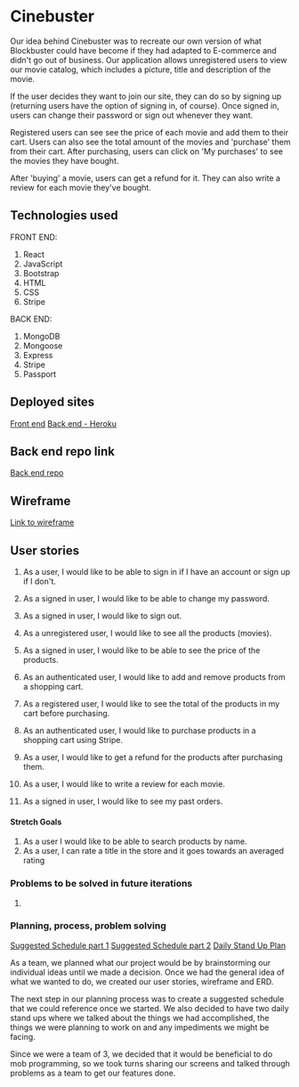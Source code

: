 
# Cinebuster

Our idea behind Cinebuster was to recreate our own version of what Blockbuster could have become if they had adapted to E-commerce and didn't go out of business. Our application allows unregistered users to view our movie catalog, which includes a picture, title and description of the movie.

If the user decides they want to join our site, they can do so by signing up (returning users have the option of signing in, of course). Once signed in, users can change their password or sign out whenever they want.

Registered users can see see the price of each movie and add them to their cart. Users can also see the total amount of the movies and 'purchase' them from their cart. After purchasing, users can click on 'My purchases' to see the movies they have bought. 

After 'buying' a movie, users can get a refund for it. They can also write a review for each movie they've bought.


## Technologies used
 
 FRONT END:
 1. React
 2. JavaScript
 3. Bootstrap 
 4. HTML
 5. CSS
 6. Stripe


BACK END:
1. MongoDB
2. Mongoose
3. Express
4. Stripe
5. Passport


## Deployed sites

[Front end](https://project-3-junebugs-eagle.github.io/project-3-client/)
[Back end - Heroku]() 

## Back end repo link

[Back end repo]()

## Wireframe

[Link to wireframe](https://imgur.com/wNBnLtP)

## User stories

1. As a user, I would like to be able to sign in if I have an account or sign up if I don't.
   
2. As a signed in user, I would like to be able to  change my password.

3. As a signed in user, I would like to sign out.
   
4. As a unregistered user, I would like to see all the products (movies).

5. As a signed in user, I would like to be able to see the price of the products.
   
6. As an authenticated user, I would like to add and remove products from a shopping cart.
   
7. As a registered user, I would like to see the total of the products in my cart before purchasing.
   
8. As an authenticated user, I would like to purchase products in a shopping cart using Stripe.
   
9.  As a user, I would like to get a refund for the products after purchasing them.

10. As a user, I would like to write a review for each movie.
    
11. As a signed in user, I would like to see my past orders.
   
#### Stretch Goals

1. As a user I would like to be able to search products by name.
2. As a user, I can rate a title in the store and it goes towards an averaged rating
   
### Problems to be solved in future iterations
1. 

### Planning, process, problem solving

[Suggested Schedule part 1](https://imgur.com/3B4anof)
[Suggested Schedule part 2](https://imgur.com/pPYFWCA)
[Daily Stand Up Plan](https://imgur.com/h1GQx9o)

As a team, we planned what our project would be by brainstorming our individual ideas until we made a decision. Once we had the general idea of what we wanted to do, we created our user stories, wireframe and ERD. 

The next step in our planning process was to create a suggested schedule that we could reference once we started. We also decided to have two daily stand ups where we talked about the things we had accomplished, the things we were planning to work on and any impediments we might be facing.

Since we were a team of 3, we decided that it would be beneficial to do mob programming, so we took turns sharing our screens and talked through problems as a team to get our features done.
